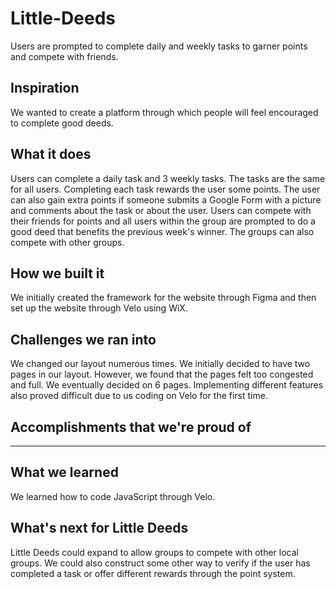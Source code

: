 # Little-Deeds
Users are prompted to complete daily and weekly tasks to garner points and compete with friends.

## Inspiration
We wanted to create a platform through which people will feel encouraged to complete good deeds.

## What it does
Users can complete a daily task and 3 weekly tasks. The tasks are the same for all users. Completing each task rewards the user some points. The user can also gain extra points if someone submits a Google Form with a picture and comments about the task or about the user. Users can compete with their friends for points and all users within the group are prompted to do a good deed that benefits the previous week's winner. The groups can also compete with other groups.

## How we built it
We initially created the framework for the website through Figma and then set up the website through Velo using WiX. 

## Challenges we ran into
We changed our layout numerous times. We initially decided to have two pages in our layout. However, we found that the pages felt too congested and full. We eventually decided on 6 pages. Implementing different features also proved difficult due to us coding on Velo for the first time.

## Accomplishments that we're proud of
****************

## What we learned
We learned how to code JavaScript through Velo.

## What's next for Little Deeds
Little Deeds could expand to allow groups to compete with other local groups. We could also construct some other way to verify if the user has completed a task or offer different rewards through the point system.
